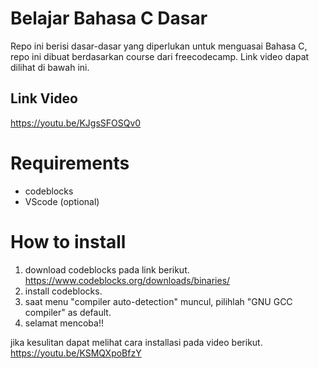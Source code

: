 # Belajar Bahasa C Dasar

Repo ini berisi dasar-dasar yang diperlukan untuk menguasai Bahasa C,
repo ini dibuat berdasarkan course dari freecodecamp. Link video dapat dilihat 
di bawah ini.

## Link Video

https://youtu.be/KJgsSFOSQv0

# Requirements

- codeblocks
- VScode (optional)

# How to install

1. download codeblocks pada link berikut. https://www.codeblocks.org/downloads/binaries/
2. install codeblocks.
3. saat menu "compiler auto-detection" muncul, pilihlah "GNU GCC compiler" as default.
4. selamat mencoba!!

jika kesulitan dapat melihat cara installasi pada video berikut. https://youtu.be/KSMQXpoBfzY



   
